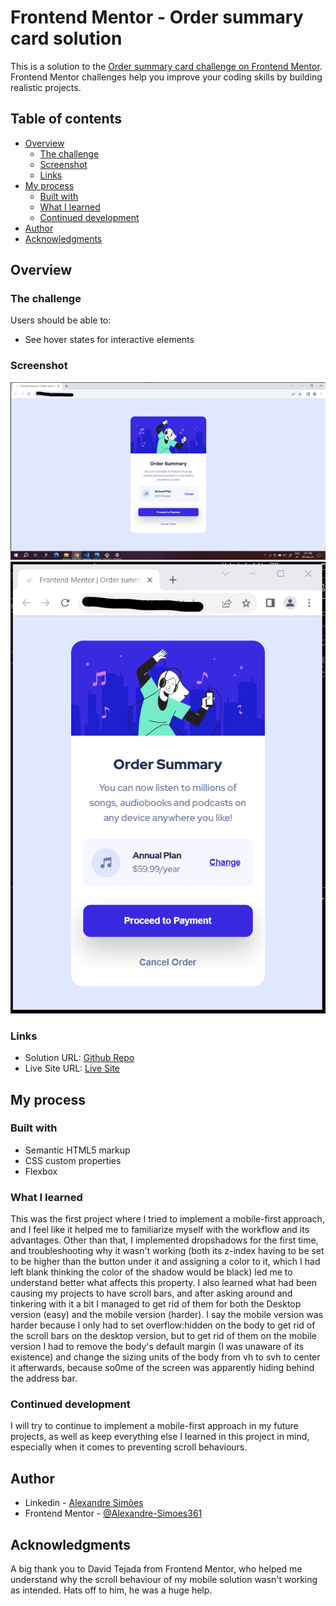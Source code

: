 # Frontend Mentor - Order summary card solution

This is a solution to the [Order summary card challenge on Frontend Mentor](https://www.frontendmentor.io/challenges/order-summary-component-QlPmajDUj). Frontend Mentor challenges help you improve your coding skills by building realistic projects. 

## Table of contents

- [Overview](#overview)
  - [The challenge](#the-challenge)
  - [Screenshot](#screenshot)
  - [Links](#links)
- [My process](#my-process)
  - [Built with](#built-with)
  - [What I learned](#what-i-learned)
  - [Continued development](#continued-development)
- [Author](#author)
- [Acknowledgments](#acknowledgments)

## Overview

### The challenge

Users should be able to:

- See hover states for interactive elements

### Screenshot

<img src="Images/Screens/Screenshot Desktop.png" alt="Desktop Screenshot" />
<img src="Images/Screens/Screenshot Mobile.png" alt="Mobile Screenshot" />

### Links

- Solution URL: [Github Repo](https://github.com/Alexandre-Simoes361/Practice-Project-Order-Summary-Card)
- Live Site URL: [Live Site](https://rad-eclair-3bd3b7.netlify.app/)

## My process

### Built with

- Semantic HTML5 markup
- CSS custom properties
- Flexbox

### What I learned

This was the first project where I tried to implement a mobile-first approach, and I feel like it helped me to familiarize myself with the workflow and its advantages. Other than that, I implemented dropshadows for the first time, and troubleshooting why it wasn't working (both its z-index having to be set to be higher than the button under it and assigning a color to it, which I had left blank thinking the color of the shadow would be black) led me to understand better what affects this property. I also learned what had been causing my projects to have scroll bars, and after asking around and tinkering with it a bit I managed to get rid of them for both the Desktop version (easy) and the mobile version (harder). I say the mobile version was harder because I only had to set overflow:hidden on the body to get rid of the scroll bars on the desktop version, but to get rid of them on the mobile version I had to remove the body's default margin (I was unaware of its existence) and change the sizing units of the body from vh to svh to center it afterwards, because so0me of the screen was apparently hiding behind the address bar.

### Continued development

I will try to continue to implement a mobile-first approach in my future projects, as well as keep everything else I learned in this project in mind, especially when it comes to preventing scroll behaviours.

## Author

- Linkedin - [Alexandre Simões](https://www.linkedin.com/in/alexandre-sim%C3%B5es-21198a223/)
- Frontend Mentor - [@Alexandre-Simoes361](https://www.frontendmentor.io/profile/Alexandre-Simoes361)

## Acknowledgments

A big thank you to David Tejada from Frontend Mentor, who helped me understand why the scroll behaviour of my mobile solution wasn't working as intended. Hats off to him, he was a huge help.